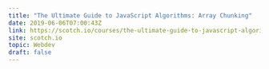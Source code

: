 ```yaml
---
title: "The Ultimate Guide to JavaScript Algorithms: Array Chunking"
date: 2019-06-06T07:00:43Z
link: https://scotch.io/courses/the-ultimate-guide-to-javascript-algorithms/array-chunking?utm_medium=RSS&utm_source=hune
site: scotch.io
topic: Webdev
draft: false
---
```

